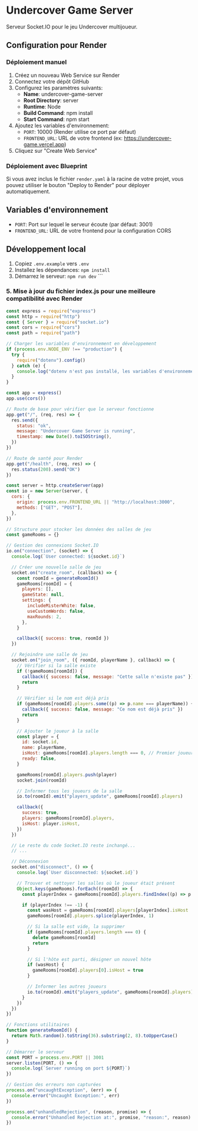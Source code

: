 # Undercover Game Server

Serveur Socket.IO pour le jeu Undercover multijoueur.

## Configuration pour Render

### Déploiement manuel

1. Créez un nouveau Web Service sur Render
2. Connectez votre dépôt GitHub
3. Configurez les paramètres suivants:
   - **Name**: undercover-game-server
   - **Root Directory**: server
   - **Runtime**: Node
   - **Build Command**: npm install
   - **Start Command**: npm start
4. Ajoutez les variables d'environnement:
   - `PORT`: 10000 (Render utilise ce port par défaut)
   - `FRONTEND_URL`: URL de votre frontend (ex: https://undercover-game.vercel.app)
5. Cliquez sur "Create Web Service"

### Déploiement avec Blueprint

Si vous avez inclus le fichier `render.yaml` à la racine de votre projet, vous pouvez utiliser le bouton "Deploy to Render" pour déployer automatiquement.

## Variables d'environnement

- `PORT`: Port sur lequel le serveur écoute (par défaut: 3001)
- `FRONTEND_URL`: URL de votre frontend pour la configuration CORS

## Développement local

1. Copiez `.env.example` vers `.env`
2. Installez les dépendances: `npm install`
3. Démarrez le serveur: `npm run dev`
\`\`\`

### 5. Mise à jour du fichier index.js pour une meilleure compatibilité avec Render

```js file="server/index.js"
const express = require("express")
const http = require("http")
const { Server } = require("socket.io")
const cors = require("cors")
const path = require("path")

// Charger les variables d'environnement en développement
if (process.env.NODE_ENV !== "production") {
  try {
    require("dotenv").config()
  } catch (e) {
    console.log("dotenv n'est pas installé, les variables d'environnement doivent être définies manuellement")
  }
}

const app = express()
app.use(cors())

// Route de base pour vérifier que le serveur fonctionne
app.get("/", (req, res) => {
  res.send({
    status: "ok",
    message: "Undercover Game Server is running",
    timestamp: new Date().toISOString(),
  })
})

// Route de santé pour Render
app.get("/health", (req, res) => {
  res.status(200).send("OK")
})

const server = http.createServer(app)
const io = new Server(server, {
  cors: {
    origin: process.env.FRONTEND_URL || "http://localhost:3000",
    methods: ["GET", "POST"],
  },
})

// Structure pour stocker les données des salles de jeu
const gameRooms = {}

// Gestion des connexions Socket.IO
io.on("connection", (socket) => {
  console.log(`User connected: ${socket.id}`)

  // Créer une nouvelle salle de jeu
  socket.on("create_room", (callback) => {
    const roomId = generateRoomId()
    gameRooms[roomId] = {
      players: [],
      gameState: null,
      settings: {
        includeMisterWhite: false,
        useCustomWords: false,
        maxRounds: 2,
      },
    }

    callback({ success: true, roomId })
  })

  // Rejoindre une salle de jeu
  socket.on("join_room", ({ roomId, playerName }, callback) => {
    // Vérifier si la salle existe
    if (!gameRooms[roomId]) {
      callback({ success: false, message: "Cette salle n'existe pas" })
      return
    }

    // Vérifier si le nom est déjà pris
    if (gameRooms[roomId].players.some((p) => p.name === playerName)) {
      callback({ success: false, message: "Ce nom est déjà pris" })
      return
    }

    // Ajouter le joueur à la salle
    const player = {
      id: socket.id,
      name: playerName,
      isHost: gameRooms[roomId].players.length === 0, // Premier joueur = hôte
      ready: false,
    }

    gameRooms[roomId].players.push(player)
    socket.join(roomId)

    // Informer tous les joueurs de la salle
    io.to(roomId).emit("players_update", gameRooms[roomId].players)

    callback({
      success: true,
      players: gameRooms[roomId].players,
      isHost: player.isHost,
    })
  })

  // Le reste du code Socket.IO reste inchangé...
  // ...

  // Déconnexion
  socket.on("disconnect", () => {
    console.log(`User disconnected: ${socket.id}`)

    // Trouver et nettoyer les salles où le joueur était présent
    Object.keys(gameRooms).forEach((roomId) => {
      const playerIndex = gameRooms[roomId].players.findIndex((p) => p.id === socket.id)

      if (playerIndex !== -1) {
        const wasHost = gameRooms[roomId].players[playerIndex].isHost
        gameRooms[roomId].players.splice(playerIndex, 1)

        // Si la salle est vide, la supprimer
        if (gameRooms[roomId].players.length === 0) {
          delete gameRooms[roomId]
          return
        }

        // Si l'hôte est parti, désigner un nouvel hôte
        if (wasHost) {
          gameRooms[roomId].players[0].isHost = true
        }

        // Informer les autres joueurs
        io.to(roomId).emit("players_update", gameRooms[roomId].players)
      }
    })
  })
})

// Fonctions utilitaires
function generateRoomId() {
  return Math.random().toString(36).substring(2, 8).toUpperCase()
}

// Démarrer le serveur
const PORT = process.env.PORT || 3001
server.listen(PORT, () => {
  console.log(`Server running on port ${PORT}`)
})

// Gestion des erreurs non capturées
process.on("uncaughtException", (err) => {
  console.error("Uncaught Exception:", err)
})

process.on("unhandledRejection", (reason, promise) => {
  console.error("Unhandled Rejection at:", promise, "reason:", reason)
})
